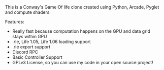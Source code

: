 This is a Conway's Game Of life clone created using Python, Arcade, Pyglet and compute shaders.

Features:
- Really fast because computation happens on the GPU and data grid stays within GPU
- .rle, Life 1.05, Life 1.06 loading support
- .rle export support
- Discord RPC
- Basic Controller Support
- GPLv3 License, so you can use my code in your open source project!